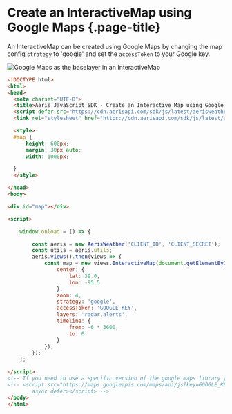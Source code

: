 # Create an InteractiveMap using Google Maps {.page-title}

An InteractiveMap can be created using Google Maps by changing the map config `strategy` to \'google\' and set the `accessToken` to your Google key.

![Google Maps as the baselayer in an InteractiveMap]({{docs-url}}/img/awxjs-example-interactivemap-googlemaps.png)

```html
<!DOCTYPE html>
<html>
<head>
  <meta charset="UTF-8">
  <title>Aeris JavaScript SDK - Create an Interactive Map using Google Maps</title>
  <script defer src="https://cdn.aerisapi.com/sdk/js/latest/aerisweather.min.js"></script>
  <link rel="stylesheet" href="https://cdn.aerisapi.com/sdk/js/latest/aerisweather.css">

  <style>
  #map {
      height: 600px;
      margin: 30px auto;
      width: 1000px;

  }
  </style>

</head>
<body>

<div id="map"></div>

<script>

	window.onload = () => {

        const aeris = new AerisWeather('CLIENT_ID', 'CLIENT_SECRET');
        const utils = aeris.utils;
        aeris.views().then(views => {
            const map = new views.InteractiveMap(document.getElementById('map'), {
                center: {
                    lat: 39.0,
                    lon: -95.5
                },
                zoom: 4,
                strategy: 'google',
                accessToken: 'GOOGLE_KEY',
                layers: 'radar,alerts',
                timeline: {
                    from: -6 * 3600,
                    to: 0
                }
            });
        });
 	};

</script>
<!-- If you need to use a specific version of the google maps library you could use this method to load it-->
<!-- <script src="https://maps.googleapis.com/maps/api/js?key=GOOGLE_KEY"
        async defer></script> -->
</body>
</html>
```
